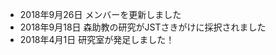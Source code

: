 * <span class="date">2018年9月26日</span> メンバーを更新しました
* <span class="date">2018年9月18日</span> 森助教の研究がJSTさきがけに採択されました
* <span class="date">2018年4月1日</span> 研究室が発足しました！
